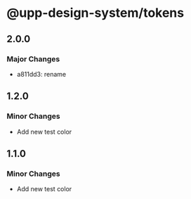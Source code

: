 # @upp-design-system/tokens

## 2.0.0

### Major Changes

- a811dd3: rename

## 1.2.0

### Minor Changes

- Add new test color

## 1.1.0

### Minor Changes

- Add new test color
